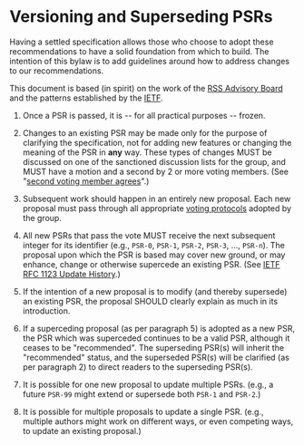 # Versioning and Superseding PSRs

Having a settled specification allows those who choose to adopt these
recommendations to have a solid foundation from which to build. The intention of
this bylaw is to add guidelines around how to address changes to our
recommendations.

This document is based (in spirit) on the work of the
[RSS Advisory Board](http://www.rssboard.org/rss-2-0#roadmap) and the patterns
established by the [IETF](http://www.rfc-editor.org).

1. Once a PSR is passed, it is -- for all practical purposes -- frozen.

2. Changes to an existing PSR may be made only for the purpose of clarifying
the specification, not for adding new features or changing the meaning of the
PSR in **any** way. These types of changes MUST be discussed on one of the
sanctioned discussion lists for the group, and MUST have a motion and a second
by 2 or more voting members.
(See "[second voting member agrees](https://github.com/php-fig/fig-standards/pull/56#issuecomment-11905115)".)

3. Subsequent work should happen in an entirely new proposal. Each new proposal
must pass through all appropriate [voting protocols](001-voting-protocol.md) adopted by the group.

4. All new PSRs that pass the vote MUST receive the next subsequent integer for
its identifier (e.g., `PSR-0`, `PSR-1`, `PSR-2`, `PSR-3`, ..., `PSR-n`). The
proposal upon which the PSR is based may cover new ground, or may enhance,
change or otherwise supercede an existing PSR.
(See [IETF RFC 1123 Update History](http://www.rfc-editor.org/search/rfc_search_detail.php?rfc=1123).)

5. If the intention of a new proposal is to modify (and thereby supersede) an
existing PSR, the proposal SHOULD clearly explain as much in its introduction.

6. If a superceding proposal (as per paragraph 5) is adopted as a new PSR, the
PSR which was superceded continues to be a valid PSR, although it ceases to be
"recommended". The superseding PSR(s) will inherit the "recommended" status, and
the superseded PSR(s) will be clarified (as per paragraph 2) to direct readers
to the superseding PSR(s).

7. It is possible for one new proposal to update multiple PSRs. (e.g., a future
`PSR-99` might extend or supersede both `PSR-1` and `PSR-2`.)

8. It is possible for multiple proposals to update a single PSR. (e.g., multiple
authors might work on different ways, or even competing ways, to update an
existing proposal.)
